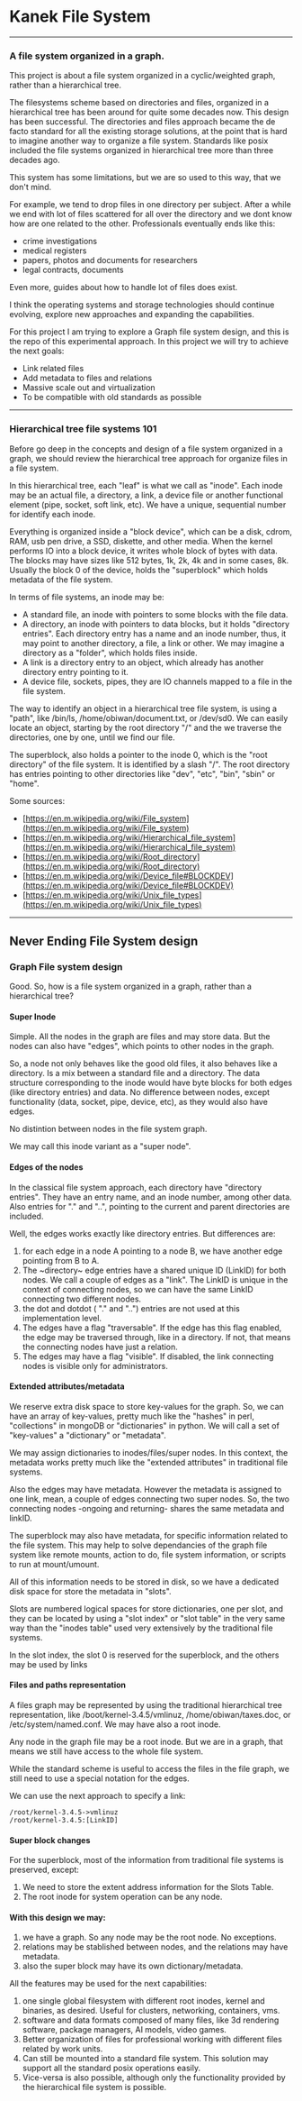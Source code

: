 # Kanek File System
___

### A file system organized in a graph.

This project is about a file system organized in a cyclic/weighted graph, 
rather than a hierarchical tree.

The filesystems scheme based on directories and files, organized in a 
hierarchical tree has been around for quite some decades now. This design has 
been successful. The directories and files approach became the de facto 
standard for all the existing storage solutions, at the point that is hard to 
imagine another way to organize a file system. Standards like posix included
the file systems organized in hierarchical tree more than three decades ago.

This system has some limitations, but we are so used to this way, that we 
don't mind.

For example, we tend to drop files in one directory per subject. After a while
we end with lot of files scattered for all over the directory and we dont 
know how are one related to the other. Professionals eventually ends like 
this:
- crime investigations
- medical registers
- papers, photos and documents for researchers
- legal contracts, documents

Even more, guides about how to handle lot of files does exist. 

I think the operating systems and storage technologies should continue 
evolving, explore new approaches and expanding the capabilities.

For this project I am trying to explore a Graph file system design, and this 
is the repo of this experimental approach. In this project we will try to 
achieve the next goals:
- Link related files
- Add metadata to files and relations
- Massive scale out and virtualization
- To be compatible with old standards as possible


___
### Hierarchical tree file systems 101

Before go deep in the concepts and design of a file system organized in a 
graph, we should review the hierarchical tree approach for organize files in a 
file system.

In this hierarchical tree, each "leaf" is what we call as "inode". Each inode 
may be an actual file, a directory, a link, a device file or another 
functional element (pipe, socket, soft link, etc). We have a unique, 
sequential number for identify each inode. 

Everything is organized inside a "block device", which can be a disk, cdrom, 
RAM, usb pen drive, a SSD, diskette, and other media. When the kernel 
performs IO into a block device, it writes whole block of bytes with data.
The blocks may have sizes like 512 bytes, 1k, 2k, 4k and in some cases, 8k.
Usually the block 0 of the device, holds the "superblock" which holds metadata
of the file system. 

In terms of file systems, an inode may be: 

- A standard file, an inode with pointers to some blocks with the file data.
- A directory, an inode with pointers to data blocks, but it holds 
"directory entries". Each directory entry has a name and an inode number, 
thus, it may point to another directory, a file, a link or other. We may 
imagine a directory as a "folder", which holds files inside.
- A link is a directory entry to an object, which already has another directory 
entry pointing to it.
- A device file, sockets, pipes, they are IO channels mapped to a file in the 
file system.

The way to identify an object in a hierarchical tree file system, is using a 
"path", like /bin/ls, /home/obiwan/document.txt, or /dev/sd0. We can easily 
locate an object, starting by the root directory "/" and the we traverse the 
directories, one by one, until we find our file.

The superblock, also holds a pointer to the inode 0, which is the 
"root directory" of the file system. It is identified by a slash "/". The 
root directory has entries pointing to other directories like "dev", "etc", 
"bin", "sbin" or "home".


Some sources:
- [https://en.m.wikipedia.org/wiki/File_system](https://en.m.wikipedia.org/wiki/File_system)
- [https://en.m.wikipedia.org/wiki/Hierarchical_file_system](https://en.m.wikipedia.org/wiki/Hierarchical_file_system)
- [https://en.m.wikipedia.org/wiki/Root_directory](https://en.m.wikipedia.org/wiki/Root_directory)
- [https://en.m.wikipedia.org/wiki/Device_file#BLOCKDEV](https://en.m.wikipedia.org/wiki/Device_file#BLOCKDEV)
- [https://en.m.wikipedia.org/wiki/Unix_file_types](https://en.m.wikipedia.org/wiki/Unix_file_types)

---
## Never Ending File System design 
### Graph File system design
Good. So, how is a file system organized in a graph, rather than a 
hierarchical tree?


#### Super Inode
Simple. All the nodes in the graph are files and may store data. But the nodes
can also have "edges", which points to other nodes in the graph.

So, a node not only behaves like the good old files, it also behaves like a
directory. Is a mix between a standard file and a directory. The data
structure corresponding to the inode would have byte blocks for both edges
(like directory entries) and data. No difference between nodes, except
functionality (data, socket, pipe, device, etc), as they would also have
edges.

No distintion between nodes in the file system graph.

We may call this inode variant as a "super node".


#### Edges of the nodes
In the classical file system approach, each directory have 
"directory entries". They have an entry name, and an inode number, among 
other data. Also entries for "." and "..", pointing to the current and 
parent directories are included.

Well, the edges works exactly like directory entries. But differences are:

1. for each edge in a node A pointing to a node B, we have another edge 
pointing from B to A. 
2. The ~directory~ edge entries have a shared unique ID (LinkID) for both 
nodes. We call a couple of edges as a "link". The LinkID is unique in the
context of connecting nodes, so we can have the same LinkID connecting two 
different nodes. 
3. the dot and dotdot ( "." and "..") entries are not used at this 
implementation level.
4. The edges have a flag "traversable". If the edge has this flag enabled, 
the edge may be traversed through, like in a directory. If not, that means 
the connecting nodes have just a relation.
5. The edges may have a flag "visible". If disabled, the link connecting 
nodes is visible only for administrators.

#### Extended attributes/metadata
We reserve extra disk space to store key-values for the graph. So, we can 
have an array of key-values, pretty much like the "hashes" in perl, 
"collections" in mongoDB or "dictionaries" in python. We will call a set of 
"key-values" a "dictionary" or "metadata".

We may assign dictionaries to inodes/files/super nodes. In this context, the 
metadata works pretty much like the "extended attributes" in traditional 
file systems.

Also the edges may have metadata. However the metadata is assigned to one 
link, mean, a couple of edges connecting two super nodes. So, the two 
connecting nodes -ongoing and returning- shares the same metadata and linkID.

The superblock may also have metadata, for specific information related to 
the file system. This may help to solve dependancies of the graph file system
like remote mounts, action to do, file system information, 
or scripts to run at mount/umount.

All of this information needs to be stored in disk, so we have a dedicated
disk space for store the metadata in "slots".

Slots are numbered logical spaces for store dictionaries, one per slot, and
they can be located by using a "slot index" or "slot table" in the very same 
way than the "inodes table" used very extensively by the traditional file 
systems.

In the slot index, the slot 0 is reserved for the superblock, and the others
may be used by links

#### Files and paths representation
A files graph may be represented by using the traditional hierarchical tree 
representation, like /boot/kernel-3.4.5/vmlinuz, /home/obiwan/taxes.doc, or 
/etc/system/named.conf. We may have also a root inode.

Any node in the graph file may be a root inode. But we are in a graph, that 
means we still have access to the whole file system. 

While the standard scheme is useful to access the files in the file graph, 
we still need to use a special notation for the edges.

We can use the next approach to specify a link:
```
/root/kernel-3.4.5->vmlinuz
/root/kernel-3.4.5:[LinkID]
```

#### Super block changes
For the superblock, most of the information from traditional file systems is 
preserved, except:
1. We need to store the extent address information for the Slots Table. 
2. The root inode for system operation can be any node. 

#### With this design we may:

1. we have a graph. So any node may be the root node. No exceptions.
2. relations may be stablished between nodes, and the relations may have 
metadata.
3. also the super block may have its own dictionary/metadata.

All the features may be used for the next capabilities:
1. one single global filesystem with different root inodes, kernel and 
binaries, as desired. Useful for clusters, networking, containers, vms.
2. software and data formats composed of many files, like 3d rendering 
software, package managers, AI models, video games.
3. Better organization of files for professional working with different 
files related by work units.
4. Can still be mounted into a standard file system. This solution may support
all the standard posix operations easily.
5. Vice-versa is also possible, although only the functionality provided by
the hierarchical file system is possible.









